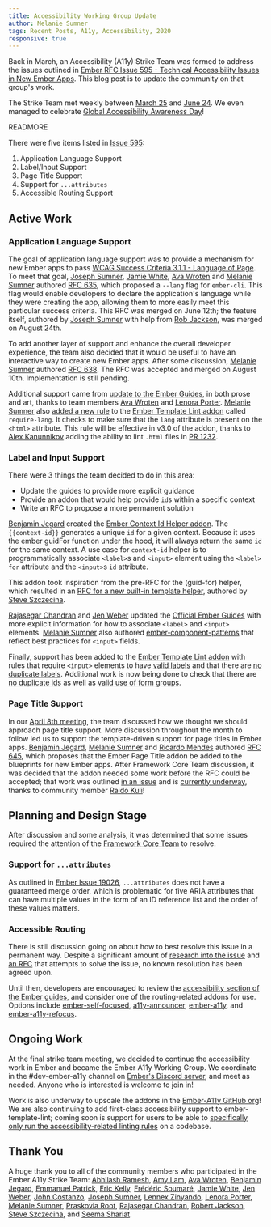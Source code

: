 ```yaml
---
title: Accessibility Working Group Update
author: Melanie Sumner
tags: Recent Posts, A11y, Accessibility, 2020
responsive: true
---
```


Back in March, an Accessibility (A11y) Strike Team was formed to address the issues outlined in [Ember RFC Issue 595 - Technical Accessibility Issues in New Ember Apps](https://github.com/emberjs/rfcs/issues/595). This blog post is to update the community on that group's work.

The Strike Team met weekly between [March 25](https://github.com/ember-a11y/core-notes/blob/ember-a11y/ember-a11y/2020-03/march-25.md) and [June 24](https://github.com/ember-a11y/core-notes/blob/ember-a11y/ember-a11y/2020-06/june-24.md). We even managed to celebrate [Global Accessibility Awareness Day](https://blog.emberjs.com/2020/05/21/global-accessibility-awareness-day.html)!

READMORE

There were five items listed in [Issue 595](https://github.com/emberjs/rfcs/issues/595): 

1. Application Language Support
2. Label/Input Support
3. Page Title Support
4. Support for `...attributes`
5. Accessible Routing Support

## Active Work 

### Application Language Support

<!-- alex ignore easy -->

The goal of application language support was to provide a mechanism for new Ember apps to pass [WCAG Success Criteria 3.1.1 - Language of Page](https://www.w3.org/TR/WCAG21/#language-of-page). To meet that goal, [Joseph Sumner](https://github.com/josephdsumner), [Jamie White](https://github.com/jgwhite), [Ava Wroten](https://github.com/hergaiety) and [Melanie Sumner](https://github.com/melsumner) authored [RFC 635](https://emberjs.github.io/rfcs/0635-ember-new-lang.html), which proposed a `--lang` flag for `ember-cli`. This flag would enable developers to declare the application's language while they were creating the app, allowing them to more easily meet this particular success criteria. This RFC was merged on June 12th; the feature itself, authored by [Joseph Sumner](https://github.com/josephdsumner) with help from [Rob Jackson](https://github.com/rwjblue), was merged on August 24th.

To add another layer of support and enhance the overall developer experience, the team also decided that it would be useful to have an interactive way to create new Ember apps. After some discussion, [Melanie Sumner](https://github.com/melsumner) authored [RFC 638](https://emberjs.github.io/rfcs/0638-interactive-app-creation.html). The RFC was accepted and merged on August 10th. Implementation is still pending.

Additional support came from [update to the Ember Guides](https://guides.emberjs.com/release/accessibility/application-considerations/#toc_lang-attribute), in both prose and art, thanks to team members [Ava Wroten](https://github.com/hergaiety) and [Lenora Porter](https://github.com/lenoraporter). [Melanie Sumner](https://github.com/melsumner) also [added a new rule](https://github.com/ember-template-lint/ember-template-lint/pull/1386) to the [Ember Template Lint addon](https://github.com/ember-template-lint/ember-template-lint) called `require-lang`. It checks to make sure that the `lang` attribute is present on the `<html>` attribute. This rule will be effective in v3.0 of the addon, thanks to [Alex Kanunnikov](https://github.com/lifeart) adding the ability to lint `.html` files in [PR 1232](https://github.com/ember-template-lint/ember-template-lint/pull/1232).

### Label and Input Support

There were 3 things the team decided to do in this area:

- Update the guides to provide more explicit guidance
- Provide an addon that would help provide `id`s within a specific context
- Write an RFC to propose a more permanent solution

[Benjamin Jegard](https://github.com/kamikillerto) created the [Ember Context Id Helper addon](https://github.com/KamiKillertO/ember-context-id-helper). The `{{context-id}}` generates a unique `id` for a given context. Because it uses the ember guidFor function under the hood, it will always return the same `id` for the same context. A use case for `context-id` helper is to programmatically associate `<label>`s and `<input>` element using the `<label>` `for` attribute and the `<input>`s `id` attribute. 

This addon took inspiration from the pre-RFC for the (guid-for) helper, which resulted in an [RFC for a new built-in template helper](https://github.com/steveszc/rfcs/blob/id-helper/text/0000-id-helper.md), authored by [Steve Szczecina](https://github.com/steveszc). 

[Rajasegar Chandran](https://github.com/rajasegar) and [Jen Weber](https://github.com/jenweber) updated the [Official Ember Guides](https://guides.emberjs.com/release/components/built-in-components/#toc_ways-to-associate-labels-and-inputs) with more explicit information for how to associate `<label>` and `<input>` elements. [Melanie Sumner](https://github.com/melsumner) also authored [ember-component-patterns](https://emberjs-1.gitbook.io/ember-component-patterns/form-components/input) that reflect best practices for `<input>` fields.

Finally, support has been added to the [Ember Template Lint addon](https://github.com/ember-template-lint/ember-template-lint) with rules that require `<input>` elements to have [valid labels](https://github.com/ember-template-lint/ember-template-lint/pull/1105) and that there are [no duplicate labels](https://github.com/ember-template-lint/ember-template-lint/pull/1439). Additional work is now being done to check that there are [no duplicate ids](https://github.com/ember-template-lint/ember-template-lint/pull/1187) as well as [valid use of form groups](https://github.com/ember-template-lint/ember-template-lint/pull/1367).

### Page Title Support

In our [April 8th meeting](https://github.com/ember-a11y/core-notes/blob/ember-a11y/ember-a11y/2020-04/april-08.md), the team discussed how we thought we should approach page title support. More discussion throughout the month to follow led us to support the template-driven support for page titles in Ember apps. [Benjamin Jegard](https://github.com/kamikillerto), [Melanie Sumner](https://github.com/melsumner) and [Ricardo Mendes](https://github.com/locks) authored [RFC 645](https://github.com/emberjs/rfcs/pull/645), which proposes that the Ember Page Title addon be added to the blueprints for new Ember apps. After Framework Core Team discussion, it was decided that the addon needed some work before the RFC could be accepted; that work was outlined [in an issue](https://github.com/adopted-ember-addons/ember-page-title/issues/167) and is [currently underway](https://github.com/adopted-ember-addons/ember-page-title/pull/168), thanks to community member [Raido Kuli](https://github.com/raido)!

## Planning and Design Stage

After discussion and some analysis, it was determined that some issues required the attention of the [Framework Core Team](https://emberjs.com/teams/) to resolve. 

### Support for `...attributes`

As outlined in [Ember Issue 19026](https://github.com/emberjs/ember.js/issues/19026), `...attributes` does not have a guaranteed merge order, which is problematic for five ARIA attributes that can have multiple values in the form of an ID reference list and the order of these values matters.

### Accessible Routing

There is still discussion going on about how to best resolve this issue in a permanent way. Despite a significant amount of [research into the issue](https://github.com/MelSumner/ember-a11y-roadmap/tree/master/rfc-research/router) and [an RFC](https://github.com/emberjs/rfcs/pull/433) that attempts to solve the issue, no known resolution has been agreed upon. 

Until then, developers are encouraged to review the [accessibility section of the Ember guides](https://guides.emberjs.com/release/accessibility/application-considerations/), and consider one of the routing-related addons for use. Options include [ember-self-focused](https://github.com/linkedin/self-focused/tree/master/packages/ember-self-focused), [a11y-announcer](https://github.com/ember-a11y/a11y-announcer), [ember-a11y](https://github.com/ember-a11y/ember-a11y), and [ember-a11y-refocus](https://github.com/ember-a11y/ember-a11y-refocus).

## Ongoing Work

At the final strike team meeting, we decided to continue the accessibility work in Ember and became the Ember A11y Working Group. We coordinate in the #dev-ember-a11y channel on [Ember's Discord server](https://discord.gg/emberjs), and meet as needed. Anyone who is interested is welcome to join in!

Work is also underway to upscale the addons in the [Ember-A11y GitHub org](https://github.com/ember-a11y)! We are also continuing to add first-class accessibility support to ember-template-lint; coming soon is support for users to be able to [specifically only run the accessibility-related linting rules](https://github.com/ember-template-lint/ember-template-lint/pull/1443) on a codebase.

## Thank You

A huge thank you to all of the community members who participated in the Ember A11y Strike Team: [Abhilash Ramesh](https://github.com/abhilashlr), [Amy Lam](https://github.com/amyrlam), [Ava Wroten](https://github.com/hergaiety), [Benjamin Jegard](https://github.com/kamikillerto), [Emmanuel Patrick](https://github.com/the-bionic), [Eric Kelly](https://github.com/HeroicEric), [Frédéric Soumaré](https://github.com/hakilebara), [Jamie White](https://github.com/jgwhite), [Jen Weber](https://github.com/jenweber), [John Costanzo](https://github.com/jrock2004), [Joseph Sumner](https://github.com/josephdsumner), [Lennex Zinyando](https://github.com/zinyando), [Lenora Porter](https://github.com/lenoraporter), [Melanie Sumner](https://github.com/melsumner), [Praskovia Root](https://github.com/praskovia-root), [Rajasegar Chandran](https://github.com/rajasegar), [Robert Jackson](https://github.com/rwjblue), [Steve Szczecina](https://github.com/steveszc), and [Seema Shariat](https://github.com/seemajune). 
